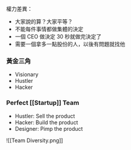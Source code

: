 權力差異：
- 大家說的算？大家平等？
- 不能每件事情都做集體的決定
- 一個 CEO 做決定 30 秒就做完決定了
- 需要一個拿多一點股份的人，以後有問題就找他

### 黃金三角
- Visionary
- Hustler
- Hacker

### Perfect [[Startup]] Team
- Hustler: Sell the product
- Hacker: Build the product
- Designer: Pimp the product

![[Team Diversity.png]]